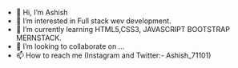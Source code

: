 - 👋 Hi, I’m Ashish 
- 👀 I’m interested in Full stack wev development.
- 🌱 I’m currently learning HTML5,CSS3, JAVASCRIPT BOOTSTRAP MERNSTACK.
- 💞️ I’m looking to collaborate on ...
- 📫 How to reach me (Instagram and Twitter:- Ashish_71101)
  
